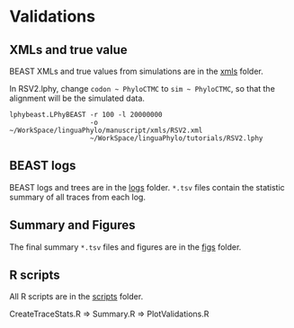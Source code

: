 # Validations

## XMLs and true value

BEAST XMLs and true values from simulations are in the [xmls](xmls) folder.

In RSV2.lphy, change `codon ~ PhyloCTMC` to `sim ~ PhyloCTMC`, 
so that the alignment will be the simulated data.

```
lphybeast.LPhyBEAST -r 100 -l 20000000
                    -o ~/WorkSpace/linguaPhylo/manuscript/xmls/RSV2.xml
                    ~/WorkSpace/linguaPhylo/tutorials/RSV2.lphy
```

## BEAST logs

BEAST logs and trees are in the [logs](logs) folder. 
`*.tsv` files contain the statistic summary of all traces from each log.


## Summary and Figures

The final summary `*.tsv` files and figures are in the [figs](figs) folder.


## R scripts

All R scripts are in the [scripts](scripts) folder.

CreateTraceStats.R => Summary.R => PlotValidations.R

